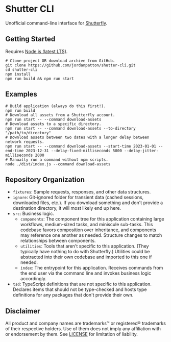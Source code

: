 # Shutter CLI
Unofficial command-line interface for [Shutterfly](https://www.shutterfly.com).

## Getting Started
Requires [Node.js (latest LTS)](https://nodejs.org/en/download/package-manager).
```shell
# Clone project OR download archive from GitHub.
git clone https://github.com/jordanpatton/shutter-cli.git
cd shutter-cli
npm install
npm run build && npm run start
```

## Examples
```shell
# Build application (always do this first!).
npm run build
# Download all assets from a Shutterfly account.
npm run start -- --command download-assets
# Download assets to a specific directory.
npm run start -- --command download-assets --to-directory "/path/to/directory"
# Download assets between two dates with a longer delay between network requests.
npm run start -- --command download-assets --start-time 2023-01-01 --end-time 2023-12-31 --delay-fixed-milliseconds 5000 --delay-jitter-milliseconds 2000
# Manually run a command without npm scripts.
node ./dist/index.js --command download-assets
```

## Repository Organization
- `fixtures`: Sample requests, responses, and other data structures.
- `ignore`: Git-ignored folder for transient data (cached sessions, downloaded files, etc.). If you download something and don't provide a destination directory, it will most likely end up here.
- `src`: Business logic.
  - `components`: The component tree for this application containing large workflows, medium-sized tasks, and miniscule sub-tasks. This codebase favors composition over inheritance, and components may reference one another as needed. Structure changes to match relationships between components.
  - `utilities`: Tools that aren't specific to this application. (They typically have nothing to do with Shutterfly.) Utilities could be abstracted into their own codebase and imported to this one if needed.
  - `index`: The entrypoint for this application. Receives commands from the end user via the command line and invokes business logic accordingly.
- `tsd`: TypeScript definitions that are not specific to this application. Declares items that should not be type-checked and hosts type definitions for any packages that don't provide their own.

## Disclaimer
All product and company names are trademarks&trade; or registered&reg; trademarks of their respective holders. Use of them does not imply any affiliation with or endorsement by them. See [LICENSE](LICENSE) for limitation of liability.
